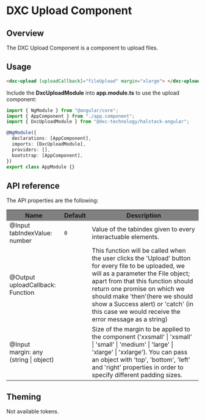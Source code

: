 # DXC Upload Component

## Overview

The DXC Upload Component is a component to upload files.

## Usage

```html
<dxc-upload [uploadCallback]="fileUpload" margin="xlarge"> </dxc-upload>
```

Include the **DxcUploadModule** into **app.module.ts** to use the upload component:

```ts
import { NgModule } from "@angular/core";
import { AppComponent } from "./app.component";
import { DxcUploadModule } from "@dxc-technology/halstack-angular";

@NgModule({
  declarations: [AppComponent],
  imports: [DxcUploadModule],
  providers: [],
  bootstrap: [AppComponent],
})
export class AppModule {}
```

## API reference

The API properties are the following:

<table>
    <tr style="background-color: grey">
      <th>Name</th>
      <th>Default</th>
      <th>Description</th>
    </tr>
    <tr>
      <td>@Input<br>tabIndexValue: number</td>
      <td><code>0</code></td>
      <td>
        Value of the tabindex given to every interactuable elements.
      </td>
    </tr>
    <tr>
      <td>@Output<br>uploadCallback: Function</td>
      <td></td>
      <td>
        This function will be called when the user clicks the 'Upload' button for
        every file to be uploaded, we will as a parameter the File object; apart
        from that this function should return one promise on which we should make
        'then'(here we should show a Success alert) or 'catch' (in this case we
        would receive the error message as a string)
      </td>
    </tr>
    <tr>
      <td>@Input<br>margin: any (string | object)</td>
      <td></td>
      <td>
          Size of the margin to be applied to the component ('xxsmall' | 
          'xsmall' | 'small' | 'medium' | 'large' | 'xlarge' | 'xxlarge'). You 
          can pass an object with 'top', 'bottom', 'left' and 'right' properties 
          in order to specify different padding sizes.
      </td>
    </tr>
</table>

## Theming

Not available tokens.
